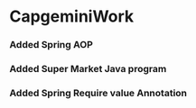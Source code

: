 # CapgeminiWork
### Added Spring AOP
### Added Super Market Java program
### Added Spring Require value Annotation

